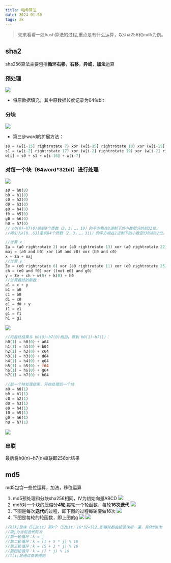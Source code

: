 ```yaml
---
title: 哈希算法
date: 2024-01-30 
tags: zk
---
```


>先来看看一般hash算法的过程,重点是有什么运算，以sha256和md5为例。
<!--more-->

## sha2
sha256算法主要包括**循环右移**，**右移**，**异或**，**加法**运算


### 预处理
![](pic/sha256-1.png)
- 将原数据填充，其中原数据长度记录为64位bit

### 分块  
![](pic/sha256-2.png)
- 第三步word的扩展方法：
```rust
s0 = (w[i-15] rightrotate 7) xor (w[i-15] rightrotate 18) xor (w[i-15] rightshift 3)
s1 = (w[i-2] rightrotate 17) xor (w[i-2] rightrotate 19) xor (w[i-2] rightshift 10)
w[i] = s0 + s1 + w[i-16] + w[i-7]
```

### 对每一个块（64word*32bit）进行处理
![](pic/sha256-3.png)
```rust
a0 = h0(0)
b0 = h1(0)
c0 = h2(0)
d0 = h3(0)
e0 = h4(0)
f0 = h5(0)
g0 = h6(0)
h0 = h7(0)
// h0(0)~h7(0)是前8个质数（2，3，…，19）的平方根在2进制下的小数部分的前32位。
//再引入k[0..63]是前64个质数（2，3，…，311）的平方根在2进制下的小数部分的前32位。
```
```rust
//计算 x：
Σa = (a0 rightrotate 2) xor (a0 rightrotate 13) xor (a0 rightrotate 22)
maj = (a0 and b0) xor (a0 and c0) xor (b0 and c0)
x = Σa + maj
//计算 y：
Σe = (e0 rightrotate 6) xor (e0 rightrotate 11) xor (e0 rightrotate 25)
ch = (e0 and f0) xor ((not e0) and g0)
y = Σe + ch + w(0) + k(0) + h0
//计算最终的新数：
a1 = x + y
b1 = a0
c1 = b0
d1 = c0
e1 = d0 + y
f1 = e1
g1 = f1
h1 = g1
```
![](pic/sha256-4.png)
```rust
//将最终结果与 h0(0)~h7(0)相加，得到 h0(1)~h7(1)：
h0(1) = h0(0) + a64
h1(1) = h1(0) + b64
h2(1) = h2(0) + c64
h3(1) = h3(0) + d64
h4(1) = h4(0) + e64
h5(1) = h5(0) + f64
h6(1) = h6(0) + g64
h7(1) = h7(0) + h64
```
```rust
//前一个块处理结束，开始处理后一个块
a0 = h0(1)
b0 = h1(1)
c0 = h2(1)
d0 = h3(1)
e0 = h4(1)
f0 = h5(1)
g0 = h6(1)
h0 = h7(1)
```
![](pic/sha256-5.png)

### 串联
最后将h0(n)~h7(n)串联即256bit结果

## md5
md5包含一些位运算，加法，移位运算

1. md5预处理和分块sha256相同，IV为初始向量ABCD
![](pic/md5-1.png)
1. md5对一个块的压缩分**4轮**,每轮一个轮函数，每轮**16次迭代**
![](pic/md5-2.png)
1. 下图是每次**迭代**的过程，即下图的过程每轮要做16次
![](pic/md5-3.png)
1. 下图是每轮的轮函数，即上图的g
![](pic/md5-4.png)
![](pic/md5-5.png)
```rust
//X[k]是块（512bit）第k个（32bit）16*32=512,即每轮都会把该块用一遍，具体的k为
//取j为当前迭代轮次
//第一轮循环：k = j
//第二轮循环：k = (1 + 5 * j) % 16
//第三轮循环：k = (5 + 3 * j) % 16
//第四轮循环：k = (7 * j) % 16
//T[i]是通过查表得到
```






